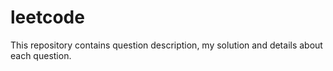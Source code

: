 # leetcode
This repository contains question description, my solution and details about each question.
